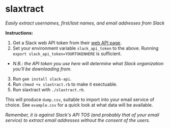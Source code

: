 # slaxtract
*Easily extract usernames, first/last names, and email addresses from Slack*

**Instructions:**

1. Get a Slack web API token from their [web API page](https://api.slack.com/web).
2. Set your environment variable `slack_api_token` to the above. Running `export slack_api_token=YOURTOKENHERE` is sufficient.
  * *N.B.: the API token you use here will determine what Slack organization you'll be downloading from.*
3. Run `gem install slack-api`.
4. Run `chmod +x slaxtract.rb` to make it exectuable.
5. Run slaxtract with `./slaxtract.rb`.

This will produce `dump.csv`, suitable to import into your email service of choice. See `example.csv` for a quick look at what data will be available.

*Remember, it is against Slack's API TOS (and probably that of your email service) to extract email addresses without the consent of the users.*
